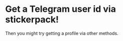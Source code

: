 # Get a Telegram user id via stickerpack!

Then you might try getting a profile via other methods. 

